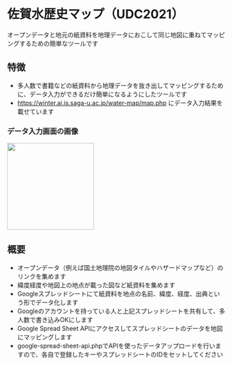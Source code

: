 # 佐賀水歴史マップ（UDC2021）
オープンデータと地元の紙資料を地理データにおこして同じ地図に重ねてマッピングするための簡単なツールです

## 特徴
- 多人数で書籍などの紙資料から地理データを抜き出してマッピングするために、データ入力ができるだけ簡単になるようにしたツールです
- https://winter.ai.is.saga-u.ac.jp/water-map/map.php にデータ入力結果を載せています

### データ入力画面の画像
<img src="https://user-images.githubusercontent.com/2604408/150478503-839cd712-68d6-422b-b76f-c35c033e02d2.png" width="200px">

## 概要
- オープンデータ（例えば国土地理院の地図タイルやハザードマップなど）のリンクを集めます
- 緯度経度や地図上の地点が載った図など紙資料を集めます
- Googleスプレッドシートにて紙資料を地点の名前、緯度、経度、出典という形でデータ化します
- Googleのアカウントを持っている人と上記スプレッドシートを共有して、多人数で書き込みOKにします
- Google Spread Sheet APIにアクセスしてスプレッドシートのデータを地図にマッピングします
- google-spread-sheet-api.phpでAPIを使ったデータアップロードを行いますので、各自で登録したキーやスプレッドシートのIDをセットしてください
